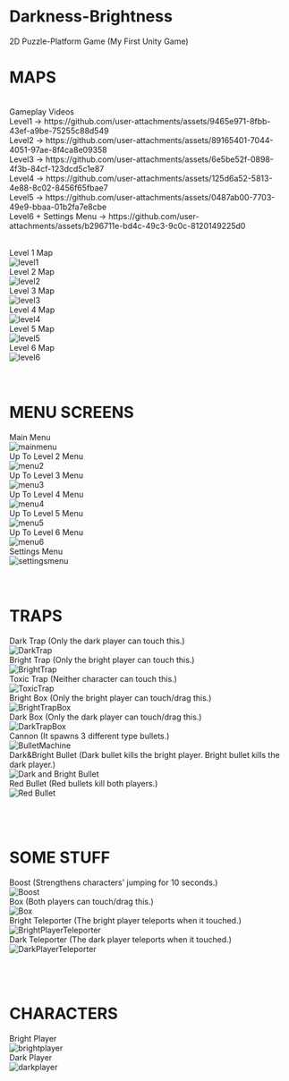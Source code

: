 # Darkness-Brightness
2D Puzzle-Platform Game (My First Unity Game)
<h1> MAPS </h1>   
<br>
Gameplay Videos <br>
Level1 -> https://github.com/user-attachments/assets/9465e971-8fbb-43ef-a9be-75255c88d549   <br>
Level2 -> https://github.com/user-attachments/assets/89165401-7044-4051-97ae-8f4ca8e09358   <br>
Level3 -> https://github.com/user-attachments/assets/6e5be52f-0898-4f3b-84cf-123dcd5c1e87   <br>
Level4 -> https://github.com/user-attachments/assets/125d6a52-5813-4e88-8c02-8456f65fbae7   <br>
Level5 -> https://github.com/user-attachments/assets/0487ab00-7703-49e9-bbaa-01b2fa7e8cbe   <br>
Level6 + Settings Menu -> https://github.com/user-attachments/assets/b296711e-bd4c-49c3-9c0c-8120149225d0  <br><br>

Level 1 Map     
![level1](https://github.com/user-attachments/assets/8ff84ae2-0201-4801-bf25-2898e9871e52)   
Level 2 Map       
![level2](https://github.com/user-attachments/assets/162cb597-ddc6-4e7d-bbf9-dd56e3d2a730)    
Level 3 Map      
![level3](https://github.com/user-attachments/assets/e1c99949-3a03-493f-a325-8b8b533ebef2)   
Level 4 Map      
![level4](https://github.com/user-attachments/assets/5601755d-da66-4f35-9f56-6b6733aa2c71)   
Level 5 Map      
![level5](https://github.com/user-attachments/assets/bae0b92c-eec2-48cc-9cdd-3f15b52e6b76)   
Level 6 Map      
![level6](https://github.com/user-attachments/assets/da2f9579-f956-44ca-b462-d4d14ddb5b7c)     
<br>
<br>   
<h1> MENU SCREENS </h1>  

Main Menu  
![mainmenu](https://github.com/user-attachments/assets/3b211500-d3e0-4055-abae-5899d93e94ed)   
Up To Level 2 Menu     
![menu2](https://github.com/user-attachments/assets/14c56a0f-913f-4285-aced-f16a5dceb08d)    
Up To Level 3 Menu      
![menu3](https://github.com/user-attachments/assets/b17cc04e-ead6-4bf7-bf6f-95eaf9043dac)   
Up To Level 4 Menu     
![menu4](https://github.com/user-attachments/assets/4c2bc8ab-b171-452d-a641-53da8242904c)   
Up To Level 5 Menu     
![menu5](https://github.com/user-attachments/assets/39c7ec8f-b1ac-488f-815c-8fe1061f7165)   
Up To Level 6 Menu     
![menu6](https://github.com/user-attachments/assets/35449d75-d2cb-42d6-9573-234643c32317)    
Settings Menu     
![settingsmenu](https://github.com/user-attachments/assets/7f1fd7fb-65ab-4690-a5ce-a6b71e37a8a8)      
<br>
<br>   
<h1> TRAPS </h1>  

Dark Trap (Only the dark player can touch this.)   
![DarkTrap](https://github.com/user-attachments/assets/082e5de5-bb41-4354-86ae-c8722945c849)   
Bright Trap (Only the bright player can touch this.)    
![BrightTrap](https://github.com/user-attachments/assets/d1efbd0e-bf2d-49dd-9d64-478174cd9975)   
Toxic Trap (Neither character can touch this.)   
![ToxicTrap](https://github.com/user-attachments/assets/369a6622-58ef-4759-93e3-4d5d9f203c4b)   
Bright Box (Only the bright player can touch/drag this.)     
![BrightTrapBox](https://github.com/user-attachments/assets/4f4c6a8b-047c-4667-afdb-30e02b69ac8f)   
Dark Box (Only the dark player can touch/drag this.)    
![DarkTrapBox](https://github.com/user-attachments/assets/279cf1ca-e322-4018-a303-d21355c8e72a)   
Cannon (It spawns 3 different type bullets.)     
![BulletMachine](https://github.com/user-attachments/assets/3ddf14bf-76ea-4929-8f12-983057f39324)   
Dark&Bright Bullet (Dark bullet kills the bright player. Bright bullet kills the dark player.)   
![Dark and Bright Bullet](https://github.com/user-attachments/assets/e11f800f-7795-480b-b3bd-ef670800c40a)   
Red Bullet (Red bullets kill both players.)     
![Red Bullet](https://github.com/user-attachments/assets/138a24de-457d-45d7-9b11-716a0c4fac07)   
<br>  
<br>       
<h1> SOME STUFF </h1>  

Boost (Strengthens characters' jumping for 10 seconds.)    
![Boost](https://github.com/user-attachments/assets/68e629d4-4e24-43d7-aee6-c80ef0719c7c)  
Box (Both players can touch/drag this.)   
![Box](https://github.com/user-attachments/assets/b2b6b90b-6c12-4c39-8ee9-6a6daef498d1)   
Bright Teleporter (The bright player teleports when it touched.)     
![BrightPlayerTeleporter](https://github.com/user-attachments/assets/30b46981-aaf3-42b5-b120-34c7bf2db991)    
Dark Teleporter (The dark player teleports when it touched.)    
![DarkPlayerTeleporter](https://github.com/user-attachments/assets/4709d36a-9867-4baa-8632-e029b48b4f9a)   
<br>   
<br>       
<h1> CHARACTERS </h1>  

Bright Player     
![brightplayer](https://github.com/user-attachments/assets/2bb63f87-87e7-4955-b39d-28c9961b659a)   
Dark Player     
![darkplayer](https://github.com/user-attachments/assets/2bd8dbf1-c8e8-4e26-bbf5-b2630e1f8bb2)   




























